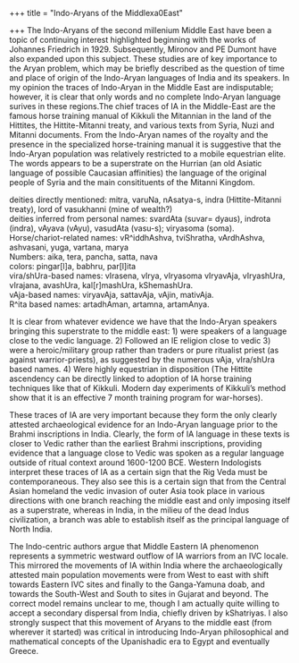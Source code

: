 +++
title = "Indo-Aryans of the Middlexa0East"

+++
The Indo-Aryans of the second millenium Middle East have been a topic of
continuing interest highlighted beginning with the works of Johannes
Friedrich in 1929. Subsequently, Mironov and PE Dumont have also
expanded upon this subject. These studies are of key importance to the
Aryan problem, which may be briefly described as the question of time
and place of origin of the Indo-Aryan languages of India and its
speakers. In my opinion the traces of Indo-Aryan in the Middle East are
indisputable; however, it is clear that only words and no complete
Indo-Aryan language surives in these regions.The chief traces of IA in
the Middle-East are the famous horse training manual of Kikkuli the
Mitannian in the land of the Hittites, the Hittite-Mitanni treaty, and
various texts from Syria, Nuzi and Mitanni documents. From the
Indo-Aryan names of the royalty and the presence in the specialized
horse-training manual it is suggestive that the Indo-Aryan population
was relatively restricted to a mobile equestrian elite. The words
appears to be a superstrate on the Hurrian (an old Asiatic language of
possible Caucasian affinities) the language of the original people of
Syria and the main consitituents of the Mitanni Kingdom.

deities directly mentioned: mitra, varuNa, nAsatya-s, indra
(Hittite-Mitanni treaty), lord of vasukhanni (mine of wealth?)  
deities inferred from personal names: svardAta (suvar= dyaus), indrota
(indra), vAyava (vAyu), vasudAta (vasu-s); viryasoma (soma).  
Horse/chariot-related names: vR^iddhAshva, tviShratha, vArdhAshva,
ashvasani, yuga, vartana, marya  
Numbers: aika, tera, pancha, satta, nava  
colors: pingar\[l\]a, babhru, par\[l\]ita  
vira/shUra-based names: vIrasena, vIrya, vIryasoma vIryavAja,
vIryashUra, vIrajana, avashUra, kal\[r\]mashUra, kShemashUra.  
vAja-based names: viryavAja, sattavAja, vAjin, mativAja.  
R^ita based names: artadhAman, artamna, artamAnya.

It is clear from whatever evidence we have that the Indo-Aryan speakers
bringing this superstrate to the middle east: 1) were speakers of a
language close to the vedic language. 2) Followed an IE religion close
to vedic 3) were a heroic/military group rather than traders or pure
ritualist priest (as against warrior-priests), as suggested by the
numerous vAja, vIra/shUra based names. 4) Were highly equestrian in
disposition (The Hittite ascendency can be directly linked to adoption
of IA horse training techniques like that of Kikkuli. Modern day
experiments of Kikkuli’s method show that it is an effective 7 month
training program for war-horses).

These traces of IA are very important because they form the only clearly
attested archaeological evidence for an Indo-Aryan language prior to the
Brahmi inscriptions in India. Clearly, the form of IA language in these
texts is closer to Vedic rather than the earliest Brahmi inscriptions,
providing evidence that a language close to Vedic was spoken as a
regular language outside of ritual context around 1600-1200 BCE. Western
Indologists interpret these traces of IA as a certain sign that the Rig
Veda must be contemporaneous. They also see this is a certain sign that
from the Central Asian homeland the vedic invasion of outer Asia took
place in various directions with one branch reaching the middle east and
only imposing itself as a superstrate, whereas in India, in the milieu
of the dead Indus civilization, a branch was able to establish itself as
the principal language of North India.

The Indo-centric authors argue that Middle Eastern IA phenomenon
represents a symmetric westward outflow of IA warriors from an IVC
locale. This mirrored the movements of IA within India where the
archaeologically attested main population movements were from West to
east with shift towards Eastern IVC sites and finally to the
Ganga-Yamuna doab, and towards the South-West and South to sites in
Gujarat and beyond. The correct model remains unclear to me, though I am
actually quite willing to accept a secondary dispersal from India,
chiefly driven by kShatriyas. I also strongly suspect that this movement
of Aryans to the middle east (from wherever it started) was critical in
introducing Indo-Aryan philosophical and mathematical concepts of the
Upanishadic era to Egypt and eventually Greece.

